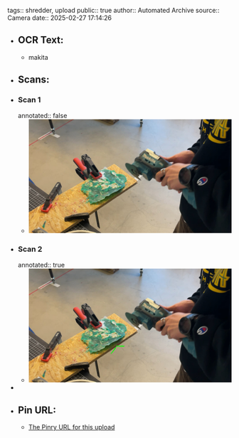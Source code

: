 tags:: shredder, upload
public:: true
author:: Automated Archive
source:: Camera
date:: 2025-02-27 17:14:26

- ## OCR Text:
	- makita
- ## Scans:
- ### Scan 1
  annotated:: false
	- ![./assets/scans/2025-02-27T17-14-26-2327.jpg](./assets/scans/2025-02-27T17-14-26-2327.jpg)
- ### Scan 2
  annotated:: true
	- ![./assets/scans/2025-02-27T17-14-26-2572.jpg](./assets/scans/2025-02-27T17-14-26-2572.jpg)
-
- ## Pin URL:
	- [The Pinry URL for this upload](https://pinry.petau.net/pins/199/)